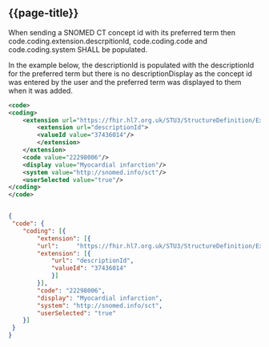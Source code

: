 ## {{page-title}}
When sending a SNOMED CT concept id with its preferred term then
code.coding.extension.descrpitionId, code.coding.code and code.coding.system SHALL be
populated.

In the example below, the descriptionId is populated with the descriptionId for the preferred
term but there is no descriptionDisplay as the concept id was entered by the user and the
preferred term was displayed to them when it was added.

```xml
<code>
<coding>
    <extension url="https://fhir.hl7.org.uk/STU3/StructureDefinition/Extensioncoding-sctdescid">
        <extension url="descriptionId">
        <valueId value="37436014"/>
        </extension>
    </extension>
    <code value="22298006"/>
    <display value="Myocardial infarction"/>
    <system value="http://snomed.info/sct"/>
    <userSelected value="true"/>
</coding>
</code>
```
```json

{
 "code": {
    "coding": [{
        "extension": [{
        "url":     "https://fhir.hl7.org.uk/STU3/StructureDefinition/Extension-coding-sctdescid",
        "extension": [{
            "url": "descriptionId",
            "valueId": "37436014"
            }]
        }],
        "code": "22298006",
        "display": "Myocardial infarction",
        "system": "http://snomed.info/sct",
        "userSelected": "true"
    }]
 }
}
```